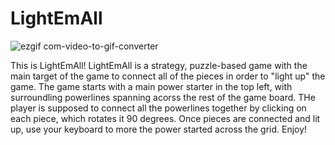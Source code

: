 # LightEmAll
   ![ezgif com-video-to-gif-converter](https://github.com/user-attachments/assets/28b8262f-9dcf-4991-a26a-4003a67f37e9)

This is LightEmAll! LightEmAll is a strategy, puzzle-based game with the main target of the game to connect all of the pieces in order to "light up" the game. The game starts with a main power starter in the top left, with surroundling powerlines spanning acorss the rest of the game board. THe player is supposed to connect all the powerlines together by clicking on each piece, which rotates it 90 degrees. Once pieces are connected and lit up, use your keyboard to more the power started across the grid. Enjoy!
